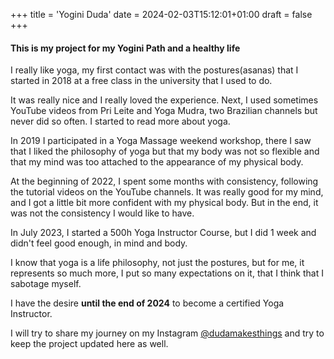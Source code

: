 +++
title = 'Yogini Duda'
date = 2024-02-03T15:12:01+01:00
draft = false
+++

#### This is my project for my Yogini Path and a healthy life

I really like yoga, my first contact was with the postures(asanas) that I started in 2018 at a free class in the university that I used to do.

It was really nice and I really loved the experience. Next, I used sometimes YouTube videos from Pri Leite and Yoga Mudra, two Brazilian channels but never did so often. I started to read more about yoga.

In 2019 I participated in a Yoga Massage weekend workshop, there I saw that I liked the philosophy of yoga but that my body was not so flexible and that my mind was too attached to the appearance of my physical body.

At the beginning of 2022, I spent some months with consistency, following the tutorial videos on the YouTube channels. It was really good for my mind, and I got a little bit more confident with my physical body. But in the end, it was not the consistency I would like to have. 

In July 2023, I started a 500h Yoga Instructor Course, but I did 1 week and didn't feel good enough, in mind and body.

I know that yoga is a life philosophy, not just the postures, but for me, it represents so much more, I put so many expectations on it, that I think that I sabotage myself.

I have the desire **until the end of 2024** to become a certified Yoga Instructor.

I will try to share my journey on my Instagram [@dudamakesthings](https://www.instagram.com/dudamakesthings/) and try to keep the project updated here as well.